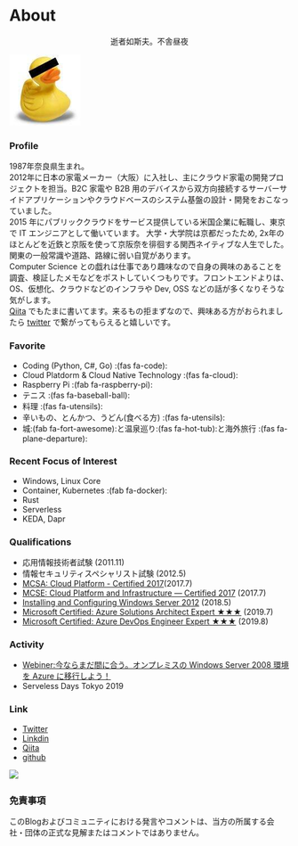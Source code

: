 # About

<div style="text-align: center;">
逝者如斯夫。不舎昼夜
</div>

![Yoneda Yusuke](/images/avatar.png)

### Profile
1987年奈良県生まれ。<br>
2012年に日本の家電メーカー（大阪）に入社し、主にクラウド家電の開発プロジェクトを担当。B2C 家電や B2B 用のデバイスから双方向接続するサーバーサイドアプリケーションやクラウドベースのシステム基盤の設計・開発をおこなっていました。<br>
2015 年にパブリッククラウドをサービス提供している米国企業に転職し、東京で IT エンジニアとして働いています。
大学・大学院は京都だったため, 2x年のほとんどを近鉄と京阪を使って京阪奈を徘徊する関西ネイティブな人生でした。関東の一般常識や道路、路線に弱い自覚があります。<br>
Computer Science との戯れは仕事であり趣味なので自身の興味のあることを調査、検証したメモなどをポストしていくつもりです。フロントエンドよりは、OS、仮想化、クラウドなどのインフラや Dev, OSS などの話が多くなりそうな気がします。<br>
[Qiita](https://qiita.com/y10exxx) でもたまに書いてます。来るもの拒まずなので、興味ある方がおられましたら [twitter](https://twitter.com/y10exxx) で繋がってもらえると嬉しいです。

### Favorite
* Coding (Python, C#, Go) :(fas fa-code):
* Cloud Platdorm & Cloud Native Technology :(fas fa-cloud):
* Raspberry Pi :(fab fa-raspberry-pi):
* テニス :(fas fa-baseball-ball):
* 料理 :(fas fa-utensils):
* 辛いもの、とんかつ、うどん(食べる方) :(fas fa-utensils):
* 城:(fab fa-fort-awesome):と温泉巡り:(fas fa-hot-tub):と海外旅行 :(fas fa-plane-departure):

### Recent Focus of Interest
* Windows, Linux Core
* Container, Kubernetes  :(fab fa-docker):
* Rust
* Serverless
* KEDA, Dapr

### Qualifications
* 応用情報技術者試験 (2011.11)
* 情報セキュリティスペシャリスト試験 (2012.5)
* [MCSA: Cloud Platform - Certified 2017](https://www.youracclaim.com/badges/839d7e4a-9201-4f35-a51b-6184874d51fc)(2017.7)
* [MCSE: Cloud Platform and Infrastructure — Certified 2017](https://www.youracclaim.com/badges/5c6eb6fb-5576-4c23-84b6-d2cf82b0cf43) (2017.7)
* [Installing and Configuring Windows Server 2012](https://www.youracclaim.com/badges/876adc3b-aa9e-4bcd-a700-2e1ff36da0e7) (2018.5)
* [Microsoft Certified: Azure Solutions Architect Expert ★★★](https://www.youracclaim.com/badges/f1092e62-e2e6-41a6-b055-fe09a33661f4/linked_in_profile) (2019.7)
* [Microsoft Certified: Azure DevOps Engineer Expert ★★★](https://www.youracclaim.com/badges/883eba3b-6e83-4f2f-a4ee-8f1b37e20ffd/linked_in_profile) (2019.8)

### Activity
* [Webiner:今ならまだ間に合う。オンプレミスの Windows Server 2008 環境を Azure に移行しよう！](https://info.microsoft.com/JA-AzureMig-WBNR-FY19-04Apr-11-Infrastructuredataestate-MCW0012323_02OnDemandRegistration-ForminBody.html)
* Serveless Days Tokyo 2019

### Link
* [Twitter](https://twitter.com/y10exxx)
* [Linkdin](https://www.linkedin.com/in/yusuke-yoneda-788118105)
* [Qiita](https://qiita.com/y10exxx)
* [github](https://github.com/y10e)
<img src="https://grass-graph.moshimo.works/images/y10e.png">

### 免責事項
このBlogおよびコミュニティにおける発言やコメントは、当方の所属する会社・団体の正式な見解またはコメントではありません。